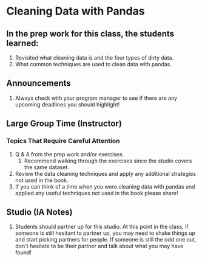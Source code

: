 # Cleaning Data with Pandas

## In the prep work for this class, the students learned:

1. Revisited what cleaning data is and the four types of dirty data.
1. What common techniques are used to clean data with pandas.

## Announcements
1. Always check with your program manager to see if there are any upcoming deadlines you should highlight!

## Large Group Time (Instructor)

### Topics That Require Careful Attention
1. Q & A from the prep work and/or exercises.
   1. Recommend walking through the exercises since the studio covers the same dataset.
1. Review the data cleaning techniques and apply any additional strategies not used in the book.
1. If you can think of a time when you were cleaning data with pandas and applied any useful techniques not used in the book please share!

## Studio (IA Notes)

1. Students should partner up for this studio. At this point in the class, if someone is still hesitant to partner up, you may need to shake things up and start picking partners for people. If someone is still the odd one out, don't hesitate to be their partner and talk about what you may have found!
